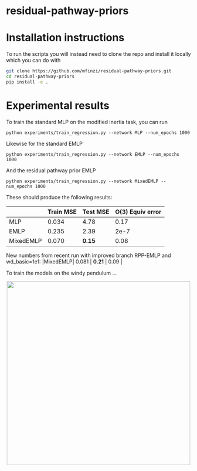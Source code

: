 # residual-pathway-priors

# Installation instructions
To run the scripts you will instead need to clone the repo and install it locally which you can do with
```bash
git clone https://github.com/mfinzi/residual-pathway-priors.git
cd residual-pathway-priors
pip install -e .
```

# Experimental results
To train the standard MLP on the modified inertia task, you can run
```
python experiments/train_regression.py --network MLP --num_epochs 1000
```
Likewise for the standard EMLP

```
python experiments/train_regression.py --network EMLP --num_epochs 1000
```
And the residual pathway prior EMLP
```
python experiments/train_regression.py --network MixedEMLP --num_epochs 1000
```

These should produce the following results:

|| Train MSE | Test MSE  | O(3) Equiv error  |
|---------|------|------|------|
|MLP |   0.034  | 4.78 | 0.17 |
|EMLP|   0.235 | 2.39 | 2e-7 |
|MixedEMLP|   0.070 | **0.15** | 0.08 |

New numbers from recent run with improved branch RPP-EMLP and wd_basic=1e1:
|MixedEMLP|   0.081 | **0.21** | 0.09 |

To train the models on the windy pendulum ...

<div align="center">
<img src="https://user-images.githubusercontent.com/12687085/115454965-5c233900-a1ef-11eb-9f83-6d94e1edf3d1.gif" width="500"/>
</div>
